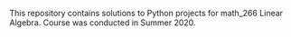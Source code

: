 This repository contains solutions to Python projects for math_266 Linear Algebra.  Course was conducted in Summer 2020.